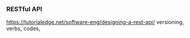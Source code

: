 ### RESTful API

https://tutorialedge.net/software-eng/designing-a-rest-api/
versioning, verbs, codes, 